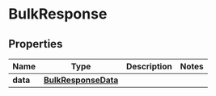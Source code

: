 

# BulkResponse


## Properties

| Name | Type | Description | Notes |
|------------ | ------------- | ------------- | -------------|
|**data** | [**BulkResponseData**](BulkResponseData.md) |  |  |



